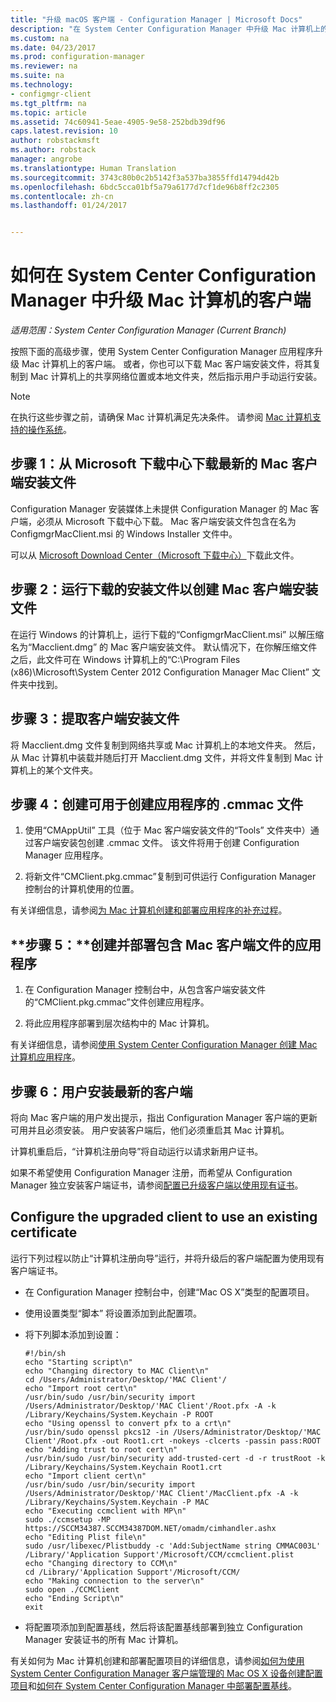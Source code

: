 ```yaml
---
title: "升级 macOS 客户端 - Configuration Manager | Microsoft Docs"
description: "在 System Center Configuration Manager 中升级 Mac 计算机上的客户端。"
ms.custom: na
ms.date: 04/23/2017
ms.prod: configuration-manager
ms.reviewer: na
ms.suite: na
ms.technology:
- configmgr-client
ms.tgt_pltfrm: na
ms.topic: article
ms.assetid: 74c60941-5eae-4905-9e58-252bdb39df96
caps.latest.revision: 10
author: robstackmsft
ms.author: robstack
manager: angrobe
ms.translationtype: Human Translation
ms.sourcegitcommit: 3743c80b0c2b5142f3a537ba3855ffd14794d42b
ms.openlocfilehash: 6bdc5cca01bf5a79a6177d7cf1de96b8ff2c2305
ms.contentlocale: zh-cn
ms.lasthandoff: 01/24/2017


---
```

# <a name="how-to-upgrade-clients-on-mac-computers-in-system-center-configuration-manager"></a>如何在 System Center Configuration Manager 中升级 Mac 计算机的客户端

*适用范围：System Center Configuration Manager (Current Branch)*

按照下面的高级步骤，使用 System Center Configuration Manager 应用程序升级 Mac 计算机上的客户端。 或者，你也可以下载 Mac 客户端安装文件，将其复制到 Mac 计算机上的共享网络位置或本地文件夹，然后指示用户手动运行安装。  

> [!NOTE]  
>  在执行这些步骤之前，请确保 Mac 计算机满足先决条件。 请参阅 [Mac 计算机支持的操作系统](../../../plan-design/configs/supported-operating-systems-for-clients-and-devices.md#mac-computers)。  

## <a name="step-1-download-the-latest-mac-client-installation-file-from-the-microsoft-download-center"></a>步骤 1：从 Microsoft 下载中心下载最新的 Mac 客户端安装文件  
 Configuration Manager 安装媒体上未提供 Configuration Manager 的 Mac 客户端，必须从 Microsoft 下载中心下载。 Mac 客户端安装文件包含在名为 ConfigmgrMacClient.msi 的 Windows Installer 文件中。  

 可以从 [Microsoft Download Center（Microsoft 下载中心）](http://go.microsoft.com/fwlink/p/?LinkId=525184)下载此文件。  

## <a name="step-2-run-the-downloaded-installation-file-to-create-the-mac-client-installation-file"></a>步骤 2：运行下载的安装文件以创建 Mac 客户端安装文件  
 在运行 Windows 的计算机上，运行下载的“ConfigmgrMacClient.msi”  以解压缩名为“Macclient.dmg” 的 Mac 客户端安装文件。 默认情况下，在你解压缩文件之后，此文件可在 Windows 计算机上的“C:\Program Files (x86)\Microsoft\System Center 2012 Configuration Manager Mac Client”  文件夹中找到。  

## <a name="step-3-extract-the-client-installation-files"></a>步骤 3：提取客户端安装文件  
 将 Macclient.dmg 文件复制到网络共享或 Mac 计算机上的本地文件夹。 然后，从 Mac 计算机中装载并随后打开 Macclient.dmg 文件，并将文件复制到 Mac 计算机上的某个文件夹。  

## <a name="step-4-create-a-cmmac-file-that-can-be-used-to-create-an-application"></a>步骤 4：创建可用于创建应用程序的 .cmmac 文件  

1.  使用“CMAppUtil”  工具（位于 Mac 客户端安装文件的“Tools”  文件夹中）通过客户端安装包创建 .cmmac 文件。 该文件将用于创建 Configuration Manager 应用程序。  

2.  将新文件“CMClient.pkg.cmmac”复制到可供运行 Configuration Manager 控制台的计算机使用的位置。  

 有关详细信息，请参阅[为 Mac 计算机创建和部署应用程序的补充过程](/sccm/apps/get-started/creating-mac-computer-applications#supplemental-procedures-to-create-and-deploy-applications-for-mac-computers)。  

## <a name="step-5-create-and-deploy-an-application-containing-the-mac-client-files"></a>**步骤 5：**创建并部署包含 Mac 客户端文件的应用程序  

1.  在 Configuration Manager 控制台中，从包含客户端安装文件的“CMClient.pkg.cmmac”文件创建应用程序。  

2.  将此应用程序部署到层次结构中的 Mac 计算机。  

 有关详细信息，请参阅[使用 System Center Configuration Manager 创建 Mac 计算机应用程序](../../../../apps/get-started/creating-mac-computer-applications.md)。  

## <a name="step-6-users-install-the-latest-client"></a>步骤 6：用户安装最新的客户端  
 将向 Mac 客户端的用户发出提示，指出 Configuration Manager 客户端的更新可用并且必须安装。 用户安装客户端后，他们必须重启其 Mac 计算机。  

 计算机重启后，“计算机注册向导”将自动运行以请求新用户证书。  

 如果不希望使用 Configuration Manager 注册，而希望从 Configuration Manager 独立安装客户端证书，请参阅[配置已升级客户端以使用现有证书](#BKMK_UpgradingClient_MachineEnrollment)。  

##  <a name="BKMK_UpgradingClient_MachineEnrollment"></a> Configure the upgraded client to use an existing certificate  
 运行下列过程以防止“计算机注册向导”运行，并将升级后的客户端配置为使用现有客户端证书。  

-   在 Configuration Manager 控制台中，创建“Mac OS X”类型的配置项目。  

-   使用设置类型“脚本” 将设置添加到此配置项。  

-   将下列脚本添加到设置：  

    ```  
    #!/bin/sh  
    echo "Starting script\n"  
    echo "Changing directory to MAC Client\n"  
    cd /Users/Administrator/Desktop/'MAC Client'/  
    echo "Import root cert\n"  
    /usr/bin/sudo /usr/bin/security import /Users/Administrator/Desktop/'MAC Client'/Root.pfx -A -k /Library/Keychains/System.Keychain -P ROOT  
    echo "Using openssl to convert pfx to a crt\n"  
    /usr/bin/sudo openssl pkcs12 -in /Users/Administrator/Desktop/'MAC Client'/Root.pfx -out Root1.crt -nokeys -clcerts -passin pass:ROOT  
    echo "Adding trust to root cert\n"  
    /usr/bin/sudo /usr/bin/security add-trusted-cert -d -r trustRoot -k /Library/Keychains/System.Keychain Root1.crt  
    echo "Import client cert\n"  
    /usr/bin/sudo /usr/bin/security import /Users/Administrator/Desktop/'MAC Client'/MacClient.pfx -A -k /Library/Keychains/System.Keychain -P MAC  
    echo "Executing ccmclient with MP\n"  
    sudo ./ccmsetup -MP https://SCCM34387.SCCM34387DOM.NET/omadm/cimhandler.ashx  
    echo "Editing Plist file\n"  
    sudo /usr/libexec/Plistbuddy -c 'Add:SubjectName string CMMAC003L' /Library/'Application Support'/Microsoft/CCM/ccmclient.plist  
    echo "Changing directory to CCM\n"  
    cd /Library/'Application Support'/Microsoft/CCM/  
    echo "Making connection to the server\n"  
    sudo open ./CCMClient  
    echo "Ending Script\n"  
    exit  

    ```  

-   将配置项添加到配置基线，然后将该配置基线部署到独立 Configuration Manager 安装证书的所有 Mac 计算机。  

 有关如何为 Mac 计算机创建和部署配置项目的详细信息，请参阅[如何为使用 System Center Configuration Manager 客户端管理的 Mac OS X 设备创建配置项目](../../../../compliance/deploy-use/create-configuration-items-for-mac-os-x-devices-managed-with-the-client.md)和[如何在 System Center Configuration Manager 中部署配置基线](../../../../compliance/deploy-use/deploy-configuration-baselines.md)。  

